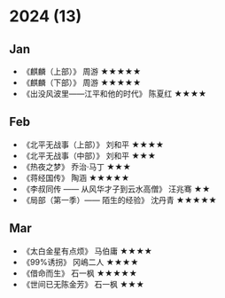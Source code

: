 # 2024 (13)

## Jan

- 《麒麟（上部）》 周游 ★★★★★
- 《麒麟（下部）》 周游 ★★★★★
- 《出没风波里——江平和他的时代》 陈夏红 ★★★★

## Feb

- 《北平无战事（上部）》 刘和平 ★★★★
- 《北平无战事（中部）》 刘和平 ★★★
- 《热夜之梦》 乔治·马丁 ★★★
- 《蒋经国传》 陶涵 ★★★★★
- 《李叔同传 —— 从风华才子到云水高僧》 汪兆骞 ★★
- 《局部（第一季）—— 陌生的经验》 沈丹青 ★★★★★

## Mar

- 《太白金星有点烦》 马伯庸 ★★★★
- 《99%诱拐》 冈嶋二人 ★★★★
- 《借命而生》 石一枫 ★★★★★
- 《世间已无陈金芳》 石一枫 ★★★